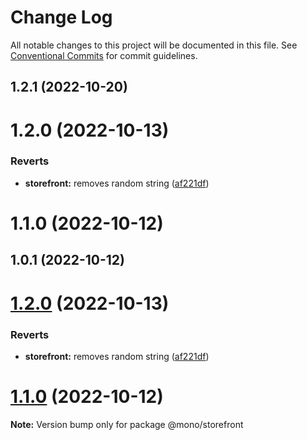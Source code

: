 # Change Log

All notable changes to this project will be documented in this file.
See [Conventional Commits](https://conventionalcommits.org) for commit guidelines.

## 1.2.1 (2022-10-20)



# 1.2.0 (2022-10-13)


### Reverts

* **storefront:** removes random string ([af221df](https://github.com/aomini/monorepo-demo/commit/af221df2633792ac44812624bcd42739c8e0692d))



# 1.1.0 (2022-10-12)



## 1.0.1 (2022-10-12)





# [1.2.0](https://github.com/aomini/monorepo-demo/compare/v1.1.0...v1.2.0) (2022-10-13)


### Reverts

* **storefront:** removes random string ([af221df](https://github.com/aomini/monorepo-demo/commit/af221df2633792ac44812624bcd42739c8e0692d))





# [1.1.0](https://github.com/aomini/monorepo-demo/compare/v1.0.1...v1.1.0) (2022-10-12)

**Note:** Version bump only for package @mono/storefront
